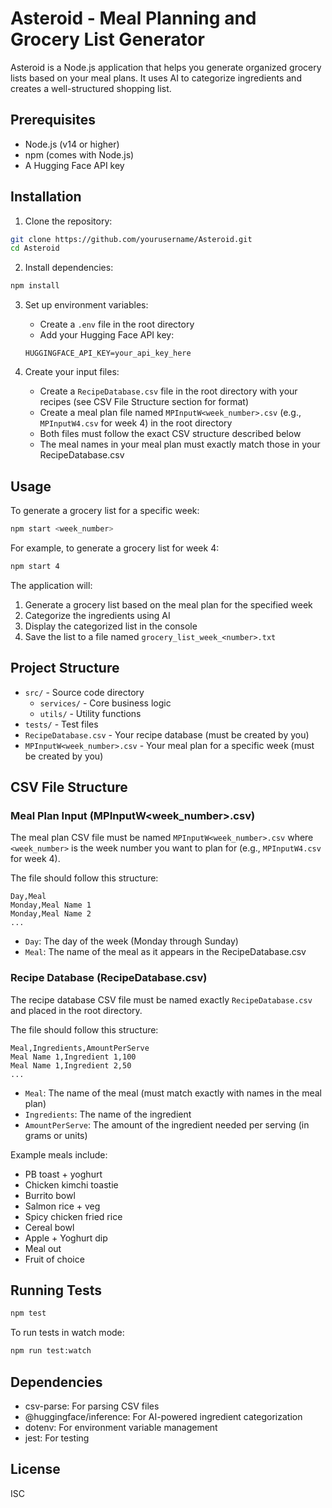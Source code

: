 # Asteroid - Meal Planning and Grocery List Generator

Asteroid is a Node.js application that helps you generate organized grocery lists based on your meal plans. It uses AI to categorize ingredients and creates a well-structured shopping list.

## Prerequisites

- Node.js (v14 or higher)
- npm (comes with Node.js)
- A Hugging Face API key

## Installation

1. Clone the repository:

```bash
git clone https://github.com/yourusername/Asteroid.git
cd Asteroid
```

2. Install dependencies:

```bash
npm install
```

3. Set up environment variables:

   - Create a `.env` file in the root directory
   - Add your Hugging Face API key:

   ```
   HUGGINGFACE_API_KEY=your_api_key_here
   ```

4. Create your input files:
   - Create a `RecipeDatabase.csv` file in the root directory with your recipes (see CSV File Structure section for format)
   - Create a meal plan file named `MPInputW<week_number>.csv` (e.g., `MPInputW4.csv` for week 4) in the root directory
   - Both files must follow the exact CSV structure described below
   - The meal names in your meal plan must exactly match those in your RecipeDatabase.csv

## Usage

To generate a grocery list for a specific week:

```bash
npm start <week_number>
```

For example, to generate a grocery list for week 4:

```bash
npm start 4
```

The application will:

1. Generate a grocery list based on the meal plan for the specified week
2. Categorize the ingredients using AI
3. Display the categorized list in the console
4. Save the list to a file named `grocery_list_week_<number>.txt`

## Project Structure

- `src/` - Source code directory
  - `services/` - Core business logic
  - `utils/` - Utility functions
- `tests/` - Test files
- `RecipeDatabase.csv` - Your recipe database (must be created by you)
- `MPInputW<week_number>.csv` - Your meal plan for a specific week (must be created by you)

## CSV File Structure

### Meal Plan Input (MPInputW<week_number>.csv)

The meal plan CSV file must be named `MPInputW<week_number>.csv` where `<week_number>` is the week number you want to plan for (e.g., `MPInputW4.csv` for week 4).

The file should follow this structure:

```csv
Day,Meal
Monday,Meal Name 1
Monday,Meal Name 2
...
```

- `Day`: The day of the week (Monday through Sunday)
- `Meal`: The name of the meal as it appears in the RecipeDatabase.csv

### Recipe Database (RecipeDatabase.csv)

The recipe database CSV file must be named exactly `RecipeDatabase.csv` and placed in the root directory.

The file should follow this structure:

```csv
Meal,Ingredients,AmountPerServe
Meal Name 1,Ingredient 1,100
Meal Name 1,Ingredient 2,50
...
```

- `Meal`: The name of the meal (must match exactly with names in the meal plan)
- `Ingredients`: The name of the ingredient
- `AmountPerServe`: The amount of the ingredient needed per serving (in grams or units)

Example meals include:

- PB toast + yoghurt
- Chicken kimchi toastie
- Burrito bowl
- Salmon rice + veg
- Spicy chicken fried rice
- Cereal bowl
- Apple + Yoghurt dip
- Meal out
- Fruit of choice

## Running Tests

```bash
npm test
```

To run tests in watch mode:

```bash
npm run test:watch
```

## Dependencies

- csv-parse: For parsing CSV files
- @huggingface/inference: For AI-powered ingredient categorization
- dotenv: For environment variable management
- jest: For testing

## License

ISC
